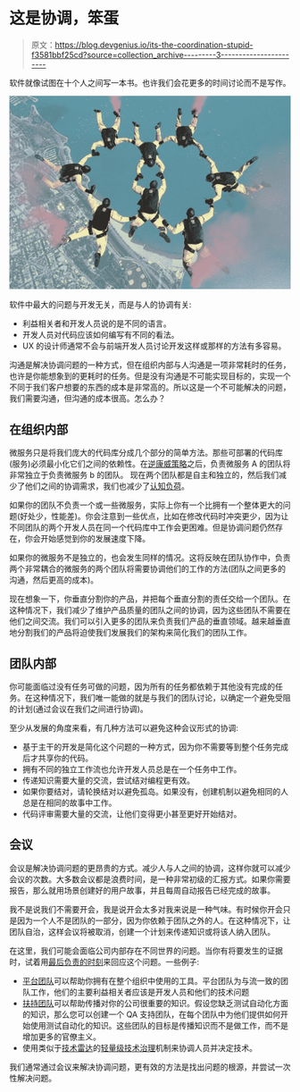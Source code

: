 # 这是协调，笨蛋

> 原文：<https://blog.devgenius.io/its-the-coordination-stupid-f3581bbf25cd?source=collection_archive---------3----------------------->

软件就像试图在十个人之间写一本书。也许我们会花更多的时间讨论而不是写作。

![](img/1d707a246c912ca7550b09daa3f7a996.png)

软件中最大的问题与开发无关，而是与人的协调有关:

*   利益相关者和开发人员说的是不同的语言。
*   开发人员对代码应该如何编写有不同的看法。
*   UX 的设计师通常不会与前端开发人员讨论开发这样或那样的方法有多容易。

沟通是解决协调问题的一种方式，但在组织内部与人沟通是一项非常耗时的任务，也许是你能想象到的更耗时的任务。但是没有沟通是不可能实现目标的，实现一个不同于我们客户想要的东西的成本是非常高的。所以这是一个不可能解决的问题，我们需要沟通，但沟通的成本很高。怎么办？

## 在组织内部

微服务只是将我们庞大的代码库分成几个部分的简单方法。那些可部署的代码库(服务)必须最小化它们之间的依赖性。在[逆康威策略](https://www.thoughtworks.com/es/radar/techniques/inverse-conway-maneuver)之后，负责微服务 A 的团队将非常独立于负责微服务 b 的团队。
现在两个团队都是自主和独立的，然后我们减少了他们之间的协调需求，我们也减少了[认知负荷](https://en.wikipedia.org/wiki/Cognitive_load)。

如果你的团队不负责一个或一些微服务，实际上你有一个比拥有一个整体更大的问题(好处少，性能差)。你会注意到一些优点，比如在修改代码时冲突更少，因为让不同团队的两个开发人员在同一个代码库中工作会更困难。但是协调问题仍然存在，你会开始感觉到你的发展速度下降。

如果你的微服务不是独立的，也会发生同样的情况。这将反映在团队协作中，负责两个非常耦合的微服务的两个团队将需要协调他们的工作的方法(团队之间更多的沟通，然后更高的成本)。

现在想象一下，你垂直分割你的产品，并把每个垂直分割的责任交给一个团队。在这种情况下，我们减少了维护产品质量的团队之间的协调，因为这些团队不需要在他们之间交流。我们可以引入更多的团队来负责我们产品的垂直领域。越来越垂直地分割我们的产品将迫使我们发展我们的架构来简化我们的团队工作。

## 团队内部

你可能面临过没有任务可做的问题，因为所有的任务都依赖于其他没有完成的任务。在这种情况下，我们唯一能做的就是与我们的团队讨论，以确定一个避免受阻的计划(通过会议在我们之间进行协调)。

至少从发展的角度来看，有几种方法可以避免这种会议形式的协调:

*   基于主干的开发是简化这个问题的一种方式，因为你不需要等到整个任务完成后才共享你的代码。
*   拥有不同的独立工作流也允许开发人员总是在一个任务中工作。
*   传递知识需要大量的交流，尝试结对编程更有效。
*   如果你要结对，请轮换结对以避免孤岛。如果没有，创建机制以避免相同的人总是在相同的故事中工作。
*   代码评审需要大量的交流，让他们变得更小甚至更好开始结对。

## 会议

会议是解决协调问题的更昂贵的方式。减少人与人之间的协调，这样你就可以减少会议的次数。大多数会议都是浪费时间，是一种非常初级的汇报方式。如果你需要报告，那么就用场景创建好的用户故事，并且每周自动报告已经完成的故事。

我不是说我们不需要开会，我是说开会太多对我来说是一种气味。有时候你开会只是因为一个人不是团队的一部分，因为你依赖于团队之外的人。在这种情况下，让团队自治，这样会议将被取消，创建一个计划来传递知识或将该人纳入团队。

在这里，我们可能会面临公司内部存在不同世界的问题。当你有将要发生的证据时，试着用[最后负责的时刻](https://medium.com/dev-genius/to-decide-or-not-to-decide-thats-the-question-f186d5858aba?source=friends_link&sk=e688678f0ab5896dcb6bbcfbaf46d7d6)来回应这个问题。一些例子:

*   [平台团队](https://teamtopologies.com/?gclid=EAIaIQobChMI6fmgruiw6wIV14jVCh1fmgwtEAAYASAAEgJwavD_BwE)可以帮助你拥有在整个组织中使用的工具。平台团队为与流一致的团队工作，他们的主要利益相关者应该是开发人员和他们的技术问题
*   [扶持团队](https://teamtopologies.com/?gclid=EAIaIQobChMI6fmgruiw6wIV14jVCh1fmgwtEAAYASAAEgJwavD_BwE)可以帮助传播对你的公司很重要的知识。假设您缺乏测试自动化方面的知识，那么您可以创建一个 QA 支持团队，在每个团队中为他们提供如何开始使用测试自动化的知识。这些团队的目标是传播知识而不是做工作，而不是增加更多的官僚主义。
*   使用类似于[技术雷达](https://www.thoughtworks.com/es/radar)的[轻量级技术治理](https://www.thoughtworks.com/es/insights/articles/lightweight-technology-governance?s=09)机制来协调人员并决定技术。

我们通常通过会议来解决协调问题，更有效的方法是找出问题的根源，并尝试一次性解决问题。